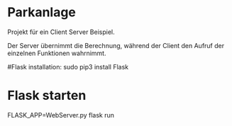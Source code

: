 # Parkanlage

Projekt für ein Client Server Beispiel.

Der Server übernimmt die Berechnung, während der Client den Aufruf der einzelnen Funktionen wahrnimmt.


#Flask installation:
sudo pip3 install Flask

# Flask starten
FLASK_APP=WebServer.py flask run
